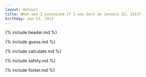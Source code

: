 ```yaml
---
layout: default
title: When was I conceived if I was born on January 23, 1913?
birthday: Jan 23, 1913
---
```


{% include header.md %}

{% include guess.md %}

{% include calculate.md %}

{% include safety.md %}

{% include footer.md %}



